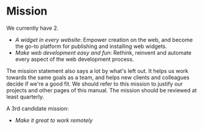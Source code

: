 
# Mission

We currently have 2.

  * _A widget in every website_: Empower creation on the web, and become the go-to platform for publishing and installing web widgets.
  * _Make web development easy and fun_: Rethink, reinvent and automate every aspect of the web development process.

The mission statement also says a lot by what's left out. It helps us work towards the same goals as a team, and helps new clients and colleagues decide if we're a good fit. We should refer to this mission to justify our projects and other pages of this manual. The mission should be reviewed at least quarterly. 

A 3rd candidate mission:

  * _Make it great to work remotely_
